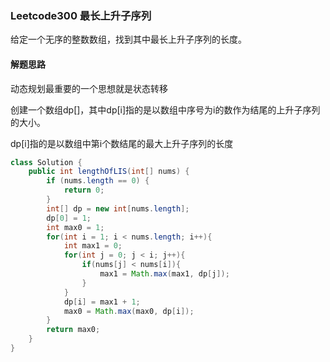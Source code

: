 ### Leetcode300 最长上升子序列

给定一个无序的整数数组，找到其中最长上升子序列的长度。

#### 解题思路

动态规划最重要的一个思想就是状态转移

创建一个数组dp[]，其中dp[i]指的是以数组中序号为i的数作为结尾的上升子序列的大小。

dp[i]指的是以数组中第i个数结尾的最大上升子序列的长度

```java
class Solution {
    public int lengthOfLIS(int[] nums) {
        if (nums.length == 0) {
            return 0;
        }
		int[] dp = new int[nums.length];
        dp[0] = 1;
        int max0 = 1;
        for(int i = 1; i < nums.length; i++){
            int max1 = 0;
            for(int j = 0; j < i; j++){
                if(nums[j] < nums[i]){
                    max1 = Math.max(max1, dp[j]);
                }
            }
            dp[i] = max1 + 1;
            max0 = Math.max(max0, dp[i]);
        }
        return max0;
    }
}
```

